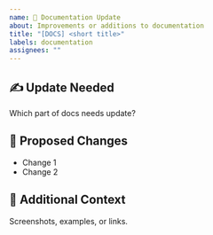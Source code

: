 ```yaml
---
name: 📖 Documentation Update
about: Improvements or additions to documentation
title: "[DOCS] <short title>"
labels: documentation
assignees: ""
---
```


## ✍️ Update Needed

Which part of docs needs update?

## 📝 Proposed Changes

- Change 1
- Change 2

## 📌 Additional Context

Screenshots, examples, or links.
